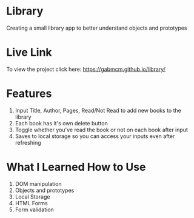 # Library
Creating a small library app to better understand objects and prototypes 

# Live Link
To view the project click here: https://gabmcm.github.io/library/

# Features
1. Input Title, Author, Pages, Read/Not Read to add new books to the library
2. Each book has it's own delete button
3. Toggle whether you've read the book or not on each book after input
4. Saves to local storage so you can access your inputs even after refreshing

# What I Learned How to Use
1. DOM manipulation
2. Objects and prototypes
3. Local Storage
4. HTML Forms
5. Form validation
